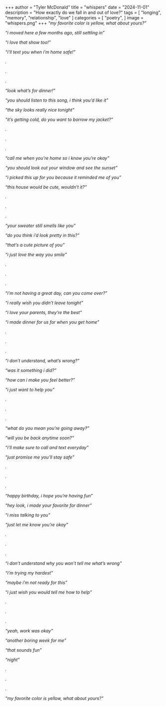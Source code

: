 +++
author = "Tyler McDonald"
title = "whispers"
date = "2024-11-01"
description = "How exactly do we fall in and out of love?"
tags = [
    "longing",
    "memory",
    "relationship",
    "love"
]
categories = [
    "poetry",
]
image = "whispers.png"
+++
*“my favorite color is yellow, what about yours?”*

*“i moved here a few months ago, still settling in”*

*“i love that show too!”*

*“i’ll text you when i’m home safe!”*

*.*

*.*

*.*

*“look what’s for dinner!”*

*“you should listen to this song, i think you’d like it”*

*“the sky looks really nice tonight”*

*“it’s getting cold, do you want to borrow my jacket?”*

*.*

*.*

*.*

*“call me when you’re home so i know you’re okay”*

*“you should look out your window and see the sunset”*

*“i picked this up for you because it reminded me of you”*

*“this house would be cute, wouldn’t it?”*

*.*

*.*

*.*

*“your sweater still smells like you”*

*“do you think i’d look pretty in this?”*

*“that’s a cute picture of you”*

*“i just love the way you smile”*

*.*

*.*

*.*

*“i’m not having a great day, can you come over?”*

*“i really wish you didn’t leave tonight”*

*“i love your parents, they’re the best”*

*“i made dinner for us for when you get home”*

*.*

*.*

*.*

*“i don’t understand, what’s wrong?”*

*“was it something i did?”*

*“how can i make you feel better?”*

*“i just want to help you”*

*.*

*.*

*.*

*“what do you mean you’re going away?”*

*“will you be back anytime soon?”*

*“i’ll make sure to call and text everyday”*

*“just promise me you’ll stay safe”*

*.*

*.*

*.*

*“happy birthday, i hope you’re having fun”*

*“hey look, i made your favorite for dinner”*

*“i miss talking to you”*

*“just let me know you’re okay”*

*.*

*.*

*.*

*“i don’t understand why you won’t tell me what’s wrong”*

*“i’m trying my hardest”*

*“maybe i’m not ready for this”*

*“i just wish you would tell me how to help”*

*.*

*.*

*.*

*“yeah, work was okay”*

*“another boring week for me”*

*“that sounds fun”*

*“night”*

*.*

*.*

*.*

*“my favorite color is yellow, what about yours?”*